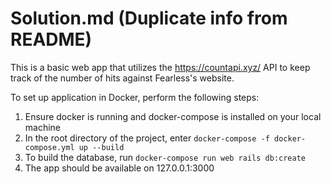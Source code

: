 # Solution.md (Duplicate info from README)

This is a basic web app that utilizes the https://countapi.xyz/ API to keep track of the number of hits against Fearless's website.

To set up application in Docker, perform the following steps:

1) Ensure docker is running and docker-compose is installed on your local machine
2) In the root directory of the project, enter `docker-compose -f docker-compose.yml up --build`
3) To build the database, run `docker-compose run web rails db:create`
4) The app should be available on 127.0.0.1:3000